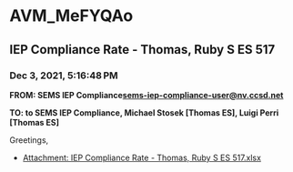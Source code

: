 # AVM_MeFYQAo
## IEP Compliance Rate - Thomas, Ruby S ES 517
### Dec 3, 2021, 5:16:48 PM
**FROM: SEMS IEP Compliance<sems-iep-compliance-user@nv.ccsd.net>**

**TO: to SEMS IEP Compliance, Michael Stosek [Thomas ES], Luigi Perri [Thomas ES]**


Greetings,  





* [Attachment: IEP Compliance Rate - Thomas, Ruby S ES 517.xlsx](AVM_MeFYQAo-attachment-1.xlsx)
